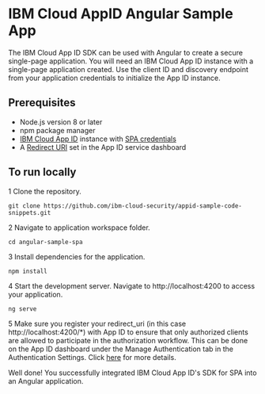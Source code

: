 # IBM Cloud AppID Angular Sample App

The IBM Cloud App ID SDK can be used with Angular to create a secure single-page application. You will need an IBM Cloud App ID instance with a single-page application created. Use the client ID and discovery endpoint from your application credentials to initialize the App ID instance.

## Prerequisites
* Node.js version 8 or later
* npm package manager
* [IBM Cloud App ID](https://cloud.ibm.com/catalog/services/app-id) instance with [SPA credentials](https://cloud.ibm.com/docs/services/appid?topic=appid-single-page#create-spa-credentials)
* A [Redirect URI](https://cloud.ibm.com/docs/services/appid?topic=appid-managing-idp#add-redirect-uri) set in the App ID service dashboard

## To run locally

1 Clone the repository.
```
git clone https://github.com/ibm-cloud-security/appid-sample-code-snippets.git
```
2 Navigate to application workspace folder.
```
cd angular-sample-spa
```
3 Install dependencies for the application.
```
npm install
```
4 Start the development server. Navigate to http://localhost:4200 to access your application.
```
ng serve
```
5 Make sure you register your redirect_uri (in this case http://localhost:4200/*) with App ID to ensure that only authorized clients are allowed to participate in the authorization workflow. This can be done on the App ID dashboard under the Manage Authentication tab in the Authentication Settings. Click [here](https://cloud.ibm.com/docs/services/appid?topic=appid-managing-idp#add-redirect-uri) for more details.

Well done! You successfully integrated IBM Cloud App ID's SDK for SPA into an Angular application.
